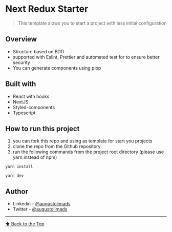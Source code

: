 # Next Redux Starter

> This template alows you to start a project with less initial configuration

## Overview
- Structure based on BDD
- supported with Eslint, Prettier and automated test for to ensure better security
- You can generate components using plop

## Built with
- React with hooks
- NextJS
- Styled-components
- Typescript

## How to run this project
1. you can fork this repo and using as template for start you projects
2. clone the repo from the Github repository
3. run the following commands from the project root directory (please use yarn instead of npm)
  
  `yarn install`
  
  `yarn dev`
    
  ## Author

- Linkedin - [@augustolimads](https://www.linkedin.com/in/augustolimads/)
- Twitter - [@augustolimads](https://twitter.com/augustolimads)

---

[⬆ Back to the Top](#Project-Name)<br>
